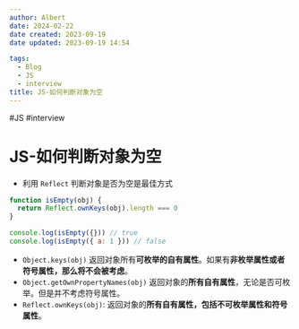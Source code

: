 ```yaml
---
author: Albert
date: 2024-02-22
date created: 2023-09-19
date updated: 2023-09-19 14:54

tags:
  - Blog
  - JS
  - interview
title: JS-如何判断对象为空
---
```


#JS #interview

# JS-如何判断对象为空

- 利用 `Reflect` 判断对象是否为空是最佳方式

```js
function isEmpty(obj) {
  return Reflect.ownKeys(obj).length === 0
}

console.log(isEmpty({})) // true
console.log(isEmpty({ a: 1 })) // false
```

- `Object.keys(obj)` 返回对象所有**可枚举的自有属性**。如果有**非枚举属性或者符号属性，那么将不会被考虑**。
- `Object.getOwnPropertyNames(obj)` 返回对象的**所有自有属性**，无论是否可枚举。但是并不考虑符号属性。
- `Reflect.ownKeys(obj)`: 返回对象的**所有自有属性，包括不可枚举属性和符号属性**。
